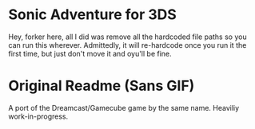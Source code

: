 # Sonic Adventure for 3DS
Hey, forker here, all I did was remove all the hardcoded file paths so you can run this wherever. Admittedly, it will re-hardcode once you run it the first time, but just don't move it and oyu'll be fine.

# Original Readme (Sans GIF)
A port of the Dreamcast/Gamecube game by the same name. Heaviliy work-in-progress.
